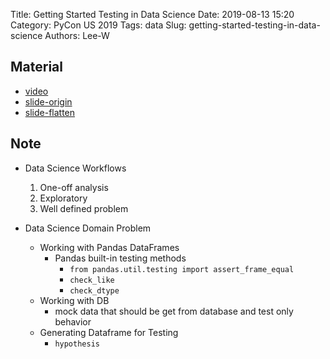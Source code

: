 Title: Getting Started Testing in Data Science
Date: 2019-08-13 15:20
Category: PyCon US 2019
Tags: data
Slug: getting-started-testing-in-data-science
Authors: Lee-W

## Material

* [video](https://www.youtube.com/watch?v=0ysyWk-ox-8)
* [slide-origin](https://github.com/jesford/testing-in-data-science/blob/master/intro-to-testing-presentation.ipynb)
* [slide-flatten](https://speakerdeck.com/pycon2019/jes-ford-getting-started-testing-in-data-science)


## Note

* Data Science Workflows
    1. One-off analysis
    2. Exploratory
    3. Well defined problem

* Data Science Domain Problem
    * Working with Pandas DataFrames
        * Pandas built-in testing methods
            * `from pandas.util.testing import assert_frame_equal`
            * `check_like`
            * `check_dtype`
    * Working with DB
        * mock data that should be get from database and test only behavior
    * Generating Dataframe for Testing
        * `hypothesis`
